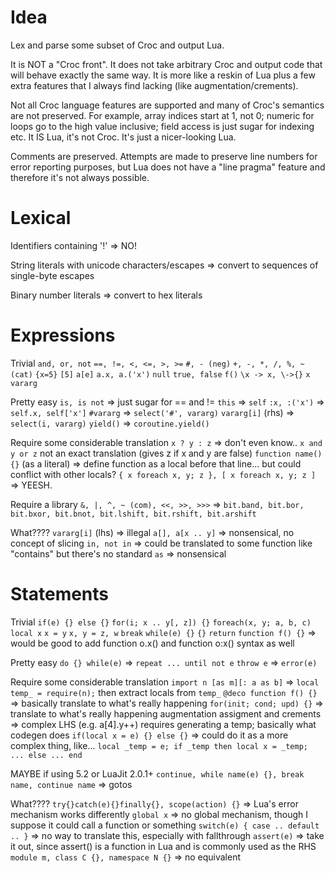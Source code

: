 Idea
=======

Lex and parse some subset of Croc and output Lua.

It is NOT a "Croc front". It does not take arbitrary Croc and output code that will behave exactly the same way. It is more like a reskin of Lua plus a few extra features that I always find lacking (like augmentation/crements).

Not all Croc language features are supported and many of Croc's semantics are not preserved. For example, array indices start at 1, not 0; numeric for loops go to the high value inclusive; field access is just sugar for indexing etc. It IS Lua, it's not Croc. It's just a nicer-looking Lua.

Comments are preserved. Attempts are made to preserve line numbers for error reporting purposes, but Lua does not have a "line pragma" feature and therefore it's not always possible.

Lexical
=======

Identifiers containing '!'
	=> NO!

String literals with unicode characters/escapes
	=> convert to sequences of single-byte escapes

Binary number literals
	=> convert to hex literals

Expressions
===========

Trivial
	`and, or, not`
	`==, !=, <, <=, >, >=`
	`#, - (neg)`
	`+, -, *, /, %, ~ (cat)`
	`{x=5}`
	`[5]`
	`a[e]`
	`a.x, a.('x')`
	`null`
	`true, false`
	`f()`
	`\x -> x, \->{}`
	`x`
	`vararg`

Pretty easy
	`is, is not`
		=> just sugar for == and !=
	`this`
		=> `self`
	`:x, :('x')`
		=> `self.x, self['x']`
	`#vararg`
		=> `select('#', vararg)`
	`vararg[i]` (rhs)
		=> `select(i, vararg)`
	`yield()`
		=> `coroutine.yield()`

Require some considerable translation
	`x ? y : z`
		=> don't even know.. `x and y or z` not an exact translation (gives z if x and y are false)
	`function name() {}` (as a literal)
		=> define function as a local before that line... but could conflict with other locals?
	`{ x foreach x, y; z }, [ x foreach x, y; z ]`
		=> YEESH.

Require a library
	`&, |, ^, ~ (com), <<, >>, >>>`
		=> `bit.band, bit.bor, bit.bxor, bit.bnot, bit.lshift, bit.rshift, bit.arshift`

What????
	`vararg[i]` (lhs)
		=> illegal
	`a[], a[x .. y]`
		=> nonsensical, no concept of slicing
	`in, not in`
		=> could be translated to some function like "contains" but there's no standard
	`as`
		=> nonsensical

Statements
==========

Trivial
	`if(e) {} else {}`
	`for(i; x .. y[, z]) {}`
	`foreach(x, y; a, b, c)`
	`local x`
	`x = y`
	`x, y = z, w`
	`break`
	`while(e) {}`
	`{}`
	`return`
	`function f() {}`
		=> would be good to add function o.x() and function o:x() syntax as well

Pretty easy
	`do {} while(e)`
		=> `repeat ... until not e`
	`throw e`
		=> `error(e)`

Require some considerable translation
	`import n [as m][: a as b]`
		=> `local temp_ = require(n);` then extract locals from `temp_`
	`@deco function f() {}`
		=> basically translate to what's really happening
	`for(init; cond; upd) {}`
		=> translate to what's really happening
	augmentation assigment and crements
		=> complex LHS (e.g. a[4].y++) requires generating a temp; basically what codegen does
	`if(local x = e) {} else {}`
		=> could do it as a more complex thing, like... `local _temp = e; if _temp then local x = _temp; ... else ... end`

MAYBE if using 5.2 or LuaJit 2.0.1+
	`continue, while name(e) {}, break name, continue name`
		=> gotos

What????
	`try{}catch(e){}finally{}, scope(action) {}`
		=> Lua's error mechanism works differently
	`global x`
		=> no global mechanism, though I suppose it could call a function or something
	`switch(e) { case .. default .. }`
		=> no way to translate this, especially with fallthrough
	`assert(e)`
		=> take it out, since assert() is a function in Lua and is commonly used as the RHS
	`module m, class C {}, namespace N {}`
		=> no equivalent
